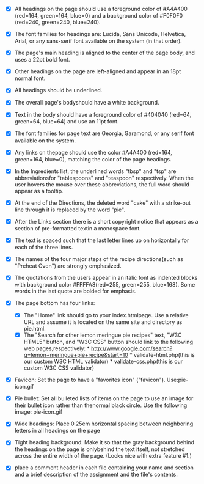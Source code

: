 
- [x] All headings on  the  page  should  use  a  foreground  color  of  #A4A400  (red=164,  green=164,  blue=0)
and  a background  color  of  #F0F0F0  (red=240,  green=240,  blue=240).

- [x] The  font  families  for  headings  are:  Lucida, Sans Unicode, Helvetica, Arial, or any sans-serif font available on the system (in that order).

- [x] The page's main heading is aligned to the center of the page body, and uses a 22pt bold font.

- [x] Other headings on the page are left-aligned and appear in an 18pt normal font.

- [x] All headings should be underlined.

- [x] The overall page's bodyshould have a white background.

- [x] Text in the body should have a foreground color of #404040 (red=64, green=64, blue=64) and use an 11pt font.

- [x] The font families for page text are Georgia, Garamond, or any serif font available on the system.

- [x] Any links on thepage should use the color #A4A400 (red=164, green=164, blue=0), matching the color of the page headings.


- [x] In the Ingredients list, the underlined words "tbsp" and "tsp" are abbreviationsfor "tablespoons" and "teaspoon" respectively. When the user hovers the mouse over these abbreviations, the full word should appear as a tooltip.


- [x] At the end of the Directions, the deleted word "cake" with a strike-out line through it is replaced by the word "pie".


- [x] After  the  Links  section  there  is  a  short copyright  notice that  appears  as  a  section  of pre-formatted  textin  a monospace font. 


- [x] The text is spaced such that the last letter lines up on horizontally for each of the three lines.

- [x] The names of the four major steps of the recipe directions(such as "Preheat Oven") are strongly emphasized. 

- [x] The quotations from the users appear in an  italic font  as indented blocks with background color #FFFFA8(red=255, green=255, blue=168). Some words in the last quote are bolded for emphasis.

- [x] The page bottom has four links:
	- [x] The "Home" link should go to your index.htmlpage. Use a relative URL and assume it is located on the same site and directory as pie.html.
 	- [x] The "Search for other lemon meringue pie recipes" text, "W3C HTML5" button, and "W3C CSS" button should link to the following web pages,respectively:
 			* http://www.google.com/search?q=lemon+meringue+pie+recipe&start=10
 			* validate-html.php(this is our custom W3C HTML validator)
 			* validate-css.php(this is our custom W3C CSS validator)

- [x] Favicon: Set the page to have a "favorites icon" ("favicon"). Use:pie-icon.gif

- [x] Pie bullet: Set all bulleted lists of items on the page to use an image for their bullet icon rather than thenormal black circle. Use the following image: pie-icon.gif

- [x] Wide headings: Place 0.25em horizontal spacing between neighboring letters in all headings on the page

- [x] Tight heading background: Make it so that the gray background behind the headings on the page is onlybehind the text itself, not stretched across the entire width of the page. (Looks nice with extra feature #1.)

- [x] place a comment header in each file containing your name and section and a brief description of the assignment and the file's contents.
